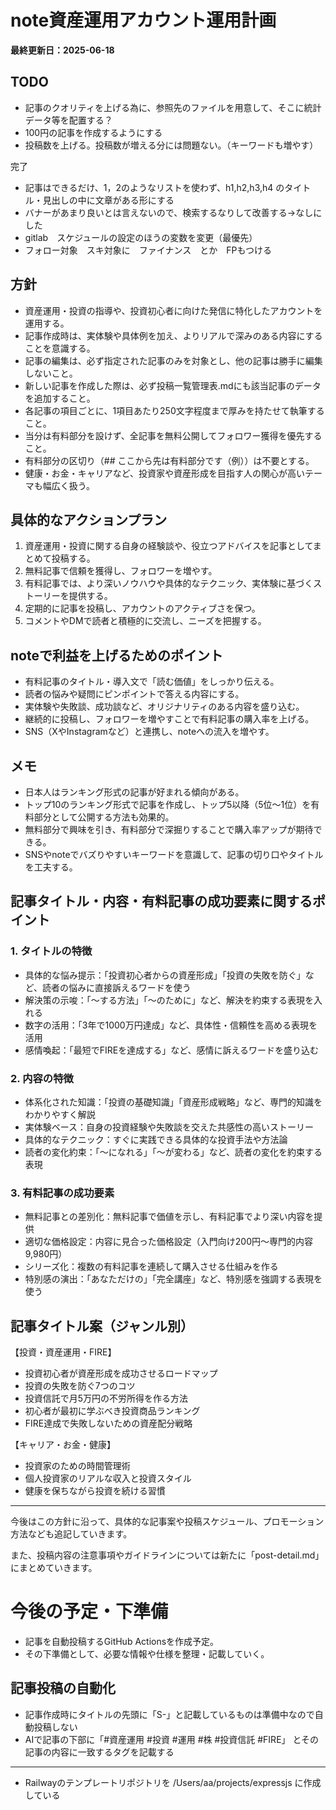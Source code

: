 # note資産運用アカウント運用計画

**最終更新日：2025-06-18**

## TODO

- 記事のクオリティを上げる為に、参照先のファイルを用意して、そこに統計データ等を配置する？
- 100円の記事を作成するようにする
- 投稿数を上げる。投稿数が増える分には問題ない。（キーワードも増やす）

完了

- 記事はできるだけ、1，2のようなリストを使わず、h1,h2,h3,h4 のタイトル・見出しの中に文章がある形にする
- バナーがあまり良いとは言えないので、検索するなりして改善する→なしにした
- gitlab　スケジュールの設定のほうの変数を変更（最優先）
- フォロー対象　スキ対象に　ファイナンス　とか　FPもつける


## 方針

- 資産運用・投資の指導や、投資初心者に向けた発信に特化したアカウントを運用する。
- 記事作成時は、実体験や具体例を加え、よりリアルで深みのある内容にすることを意識する。
- 記事の編集は、必ず指定された記事のみを対象とし、他の記事は勝手に編集しないこと。
- 新しい記事を作成した際は、必ず投稿一覧管理表.mdにも該当記事のデータを追加すること。
- 各記事の項目ごとに、1項目あたり250文字程度まで厚みを持たせて執筆すること。
- 当分は有料部分を設けず、全記事を無料公開してフォロワー獲得を優先すること。
- 有料部分の区切り（## ここから先は有料部分です（例））は不要とする。
- 健康・お金・キャリアなど、投資家や資産形成を目指す人の関心が高いテーマも幅広く扱う。

## 具体的なアクションプラン

1. 資産運用・投資に関する自身の経験談や、役立つアドバイスを記事としてまとめて投稿する。
2. 無料記事で信頼を獲得し、フォロワーを増やす。
3. 有料記事では、より深いノウハウや具体的なテクニック、実体験に基づくストーリーを提供する。
4. 定期的に記事を投稿し、アカウントのアクティブさを保つ。
5. コメントやDMで読者と積極的に交流し、ニーズを把握する。

## noteで利益を上げるためのポイント

- 有料記事のタイトル・導入文で「読む価値」をしっかり伝える。
- 読者の悩みや疑問にピンポイントで答える内容にする。
- 実体験や失敗談、成功談など、オリジナリティのある内容を盛り込む。
- 継続的に投稿し、フォロワーを増やすことで有料記事の購入率を上げる。
- SNS（XやInstagramなど）と連携し、noteへの流入を増やす。

## メモ

- 日本人はランキング形式の記事が好まれる傾向がある。
- トップ10のランキング形式で記事を作成し、トップ5以降（5位〜1位）を有料部分として公開する方法も効果的。
- 無料部分で興味を引き、有料部分で深掘りすることで購入率アップが期待できる。
- SNSやnoteでバズりやすいキーワードを意識して、記事の切り口やタイトルを工夫する。

## 記事タイトル・内容・有料記事の成功要素に関するポイント

### 1. タイトルの特徴

- 具体的な悩み提示：「投資初心者からの資産形成」「投資の失敗を防ぐ」など、読者の悩みに直接訴えるワードを使う
- 解決策の示唆：「〜する方法」「〜のために」など、解決を約束する表現を入れる
- 数字の活用：「3年で1000万円達成」など、具体性・信頼性を高める表現を活用
- 感情喚起：「最短でFIREを達成する」など、感情に訴えるワードを盛り込む

### 2. 内容の特徴

- 体系化された知識：「投資の基礎知識」「資産形成戦略」など、専門的知識をわかりやすく解説
- 実体験ベース：自身の投資経験や失敗談を交えた共感性の高いストーリー
- 具体的なテクニック：すぐに実践できる具体的な投資手法や方法論
- 読者の変化約束：「〜になれる」「〜が変わる」など、読者の変化を約束する表現

### 3. 有料記事の成功要素

- 無料記事との差別化：無料記事で価値を示し、有料記事でより深い内容を提供
- 適切な価格設定：内容に見合った価格設定（入門向け200円〜専門的内容9,980円）
- シリーズ化：複数の有料記事を連続して購入させる仕組みを作る
- 特別感の演出：「あなただけの」「完全講座」など、特別感を強調する表現を使う

## 記事タイトル案（ジャンル別）

【投資・資産運用・FIRE】

- 投資初心者が資産形成を成功させるロードマップ
- 投資の失敗を防ぐ7つのコツ
- 投資信託で月5万円の不労所得を作る方法
- 初心者が最初に学ぶべき投資商品ランキング
- FIRE達成で失敗しないための資産配分戦略

【キャリア・お金・健康】

- 投資家のための時間管理術
- 個人投資家のリアルな収入と投資スタイル
- 健康を保ちながら投資を続ける習慣

---

今後はこの方針に沿って、具体的な記事案や投稿スケジュール、プロモーション方法なども追記していきます。

また、投稿内容の注意事項やガイドラインについては新たに「post-detail.md」にまとめていきます。

# 今後の予定・下準備

- 記事を自動投稿するGitHub Actionsを作成予定。
- その下準備として、必要な情報や仕様を整理・記載していく。

## 記事投稿の自動化

- 記事作成時にタイトルの先頭に「S-」と記載しているものは準備中なので自動投稿しない
- AIで記事の下部に「#資産運用 #投資 #運用 #株 #投資信託 #FIRE」 とその記事の内容に一致するタグを記載する

---

- Railwayのテンプレートリポジトリを /Users/aa/projects/expressjs に作成している
